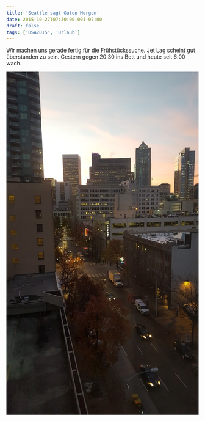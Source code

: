 ```yaml
---
title: 'Seattle sagt Guten Morgen'
date: 2015-10-27T07:30:00.001-07:00
draft: false
tags: ['USA2015', 'Urlaub']
---
```


Wir machen uns gerade fertig für die Frühstückssuche. Jet Lag scheint gut überstanden zu sein. Gestern gegen 20:30 ins Bett und heute seit 6:00 wach.

![](/urlaub11to15-images/15/1445956110687.jpg)